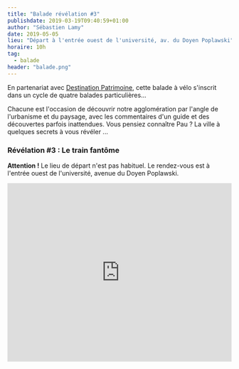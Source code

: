 ```yaml
---
title: "Balade révélation #3"
publishdate: 2019-03-19T09:40:59+01:00
author: "Sébastien Lamy"
date: 2019-05-05
lieu: "Départ à l'entrée ouest de l'université, av. du Doyen Poplawski"
horaire: 10h
tag:
  - balade
header: "balade.png"
---
```


En partenariat avec [Destination Patrimoine], cette balade à vélo s'inscrit dans un 
cycle de quatre balades particulières... 

<!--more--> 

Chacune est l'occasion de découvrir notre 
agglomération par l'angle de l'urbanisme et du paysage, avec les commentaires
d'un guide et des découvertes parfois inattendues. Vous pensiez connaître Pau ?
La ville à quelques secrets à vous révéler ...


### Révélation #3 : Le train fantôme

**Attention !** Le lieu de départ n'est pas habituel. Le rendez-vous est à l'entrée
ouest de l'université, avenue du Doyen Poplawski.

<iframe width="100%" height="400px" frameborder="0" allowfullscreen src="http://umap.openstreetmap.fr/fr/map/entree-ouest-de-luniversite-de-pau-france_320800?scaleControl=false&miniMap=false&scrollWheelZoom=false&zoomControl=true&allowEdit=false&moreControl=true&searchControl=false&tilelayersControl=false&embedControl=false&datalayersControl=false&onLoadPanel=undefined&captionBar=false&fullscreenControl=true&measureControl=false&editinosmControl=false&locateControl=true"></iframe>


[Destination Patrimoine]: http://destinationpatrimoine.fr